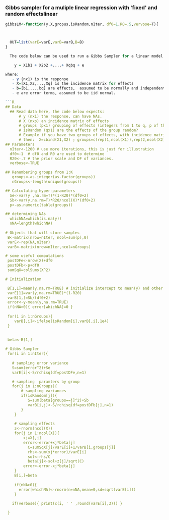 ### Gibbs sampler for a muliple linear regression with 'fixed' and random effectslinear


```R
gibbsLM<-function(y,X,gropus,isRandom,nIter, df0=1,R0=.5,vervose=T){



  OUT=list(varE=varE,varB=varB,B=B)
}

  The code below can be used to run a Gibbs Sampler for a linear model of the form

    y = X1b1 + X2b2 +....+ Xqbq + e

where:
   - y (nx1) is the response
   - X=[X1,X2,...,Xq] is the incidence matrix for effects
   - b=[b1,...,bq] are effects,  assumed to be normally and independently distributed with null mean and group-specific variance. Variances are assigned scaled-inverse chi-square priors, and
   - e are error terms, assumed to be iid normal. 

```R 
## Data
  ## Read data here, the code below expects:
      # y (nx1) the response, can have NAs.
      # X (nxp) an incidence matrix of effects 
      # groups (px1) grouping of effects (integers from 1 to q, p of them mapping effects into groups)
      # isRandom (qx1) are the effects of the group random?
      # Example if you have two groups of effects, with incidence matrices X1 and X2, the first one random the 2nd one fixed,
      # then:  X=cbind(X1,X2) ; groups=c(rep(1,ncol(X1)),rep(2,ncol(X2))); isRandom=c(TRUE,FALSE)
## Parameters
  nIter<-1200 # use more iterations, this is just for illustration
  df0<-1  # df0 and R0 are used to determine
  R20<-.7 # the prior scale and DF of variances.
  verbose<-TRUE

## Renumbering groups from 1:K
   groups<-as.integer(as.factor(groups))
   nGroups<-length(unique(groups))

## Calculating hyper-parameters
  Se<-var(y ,na.rm=T)*(1-R20)*(df0+2)
  Sb<-var(y,na.rm=T)*R20/ncol(X)*(df0+2)
  p<-as.numeric(table(groups))

## determining NAs 
  whichNA=which(is.na(y))
  nNA=length(whichNA)
  
# Objects that will store samples
 B<-matrix(nrow=nIter, ncol=sum(p),0)
 varE<-rep(NA,nIter)
 varB<-matrix(nrow=nIter,ncol=nGroups)

# some useful computations
 postDFe<-nrow(X)+df0
 postDFb<-p+df0
 sumSqX=colSums(X^2)

# Initialization

 B[1,1]=mean(y,na.rm=TRUE) # initialize intercept to mean(y) and other effects to zero
 varE[1]=var(y,na.rm=TRUE)*(1-R20)
 varB[1,]=Sb/(df0+2)
 error<-y-mean(y,na.rm=TRUE)
 if(nNA>0){ error[whichNA]=0 }
 
 for(i in 1:nGroups){
 	varB[,i]<-ifelse(isRandom[i],varB[,i],1e4)
 }
 
 
 beta<-B[1,]

# Gibbs Sampler
 for(i in 1:nIter){
 
   # sampling error variance
   S=sum(error^2)+Se
   varE[i]<-S/rchisq(df=postDFe,n=1)

   # sampling  paramters by group
   for(j in 1:nGroups){
       # sampling variances
       if(isRandom[j]){              
          S=sum(beta[groups==j]^2)+Sb
          varB[i,j]<-S/rchisq(df=postDFb[j],n=1)
       }
    }
    
    # sampling effects
    z<-rnorm(ncol(X))
    for(j in 1:ncol(X)){
        xj=X[,j]
        error<-error+xj*beta[j]
          C=sumSqX[j]/varE[i]+1/varB[i,groups[j]]
          rhs<-sum(xj*error)/varE[i]
          sol<-rhs/C
          beta[j]<-sol+z[j]/sqrt(C)
        error<-error-xj*beta[j]
    } 
    B[i,]=beta
    
    if(nNA>0){
      error[whichNA]<-rnorm(n=nNA,mean=0,sd=sqrt(varE[i]))
    }
    
   if(verbose){ print(c(i, ' ' ,round(varE[i],3))) }

 }
 
```
